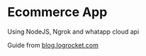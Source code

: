 # Ecommerce App

Using NodeJS, Ngrok and whatapp cloud api

Guide from [blog.logrocket.com](https://blog.logrocket.com/build-ecommerce-app-whatsapp-cloud-api-node-js/)
